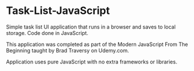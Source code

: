 # Task-List-JavaScript
Simple task list UI application that runs in a browser and saves to local storage. Code done in JavaScript.

This application was completed as part of the Modern JavaScript From The Beginning taught by Brad Traversy on Udemy.com.

Application uses pure JavaScript with no extra frameworks or libraries.
